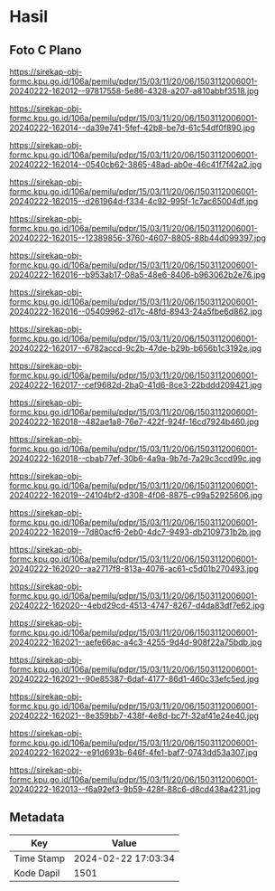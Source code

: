 # Hasil

## Foto C Plano

https://sirekap-obj-formc.kpu.go.id/106a/pemilu/pdpr/15/03/11/20/06/1503112006001-20240222-162012--97817558-5e86-4328-a207-a810abbf3518.jpg

https://sirekap-obj-formc.kpu.go.id/106a/pemilu/pdpr/15/03/11/20/06/1503112006001-20240222-162014--da39e741-5fef-42b8-be7d-61c54df0f890.jpg

https://sirekap-obj-formc.kpu.go.id/106a/pemilu/pdpr/15/03/11/20/06/1503112006001-20240222-162014--0540cb62-3865-48ad-ab0e-46c41f7f42a2.jpg

https://sirekap-obj-formc.kpu.go.id/106a/pemilu/pdpr/15/03/11/20/06/1503112006001-20240222-162015--d261964d-f334-4c92-995f-1c7ac65004df.jpg

https://sirekap-obj-formc.kpu.go.id/106a/pemilu/pdpr/15/03/11/20/06/1503112006001-20240222-162015--12389856-3760-4607-8805-88b44d099397.jpg

https://sirekap-obj-formc.kpu.go.id/106a/pemilu/pdpr/15/03/11/20/06/1503112006001-20240222-162016--b953ab17-08a5-48e6-8406-b963062b2e76.jpg

https://sirekap-obj-formc.kpu.go.id/106a/pemilu/pdpr/15/03/11/20/06/1503112006001-20240222-162016--05409962-d17c-48fd-8943-24a5fbe6d862.jpg

https://sirekap-obj-formc.kpu.go.id/106a/pemilu/pdpr/15/03/11/20/06/1503112006001-20240222-162017--6782accd-9c2b-47de-b29b-b656b1c3192e.jpg

https://sirekap-obj-formc.kpu.go.id/106a/pemilu/pdpr/15/03/11/20/06/1503112006001-20240222-162017--cef9682d-2ba0-41d6-8ce3-22bddd209421.jpg

https://sirekap-obj-formc.kpu.go.id/106a/pemilu/pdpr/15/03/11/20/06/1503112006001-20240222-162018--482ae1a8-76e7-422f-924f-16cd7924b460.jpg

https://sirekap-obj-formc.kpu.go.id/106a/pemilu/pdpr/15/03/11/20/06/1503112006001-20240222-162018--cbab77ef-30b6-4a9a-9b7d-7a29c3ccd99c.jpg

https://sirekap-obj-formc.kpu.go.id/106a/pemilu/pdpr/15/03/11/20/06/1503112006001-20240222-162019--24104bf2-d308-4f06-8875-c99a52925606.jpg

https://sirekap-obj-formc.kpu.go.id/106a/pemilu/pdpr/15/03/11/20/06/1503112006001-20240222-162019--7d80acf6-2eb0-4dc7-9493-db2109731b2b.jpg

https://sirekap-obj-formc.kpu.go.id/106a/pemilu/pdpr/15/03/11/20/06/1503112006001-20240222-162020--aa2717f8-813a-4076-ac61-c5d01b270493.jpg

https://sirekap-obj-formc.kpu.go.id/106a/pemilu/pdpr/15/03/11/20/06/1503112006001-20240222-162020--4ebd29cd-4513-4747-8267-d4da83df7e62.jpg

https://sirekap-obj-formc.kpu.go.id/106a/pemilu/pdpr/15/03/11/20/06/1503112006001-20240222-162021--aefe66ac-a4c3-4255-9d4d-908f22a75bdb.jpg

https://sirekap-obj-formc.kpu.go.id/106a/pemilu/pdpr/15/03/11/20/06/1503112006001-20240222-162021--90e85387-6daf-4177-86d1-460c33efc5ed.jpg

https://sirekap-obj-formc.kpu.go.id/106a/pemilu/pdpr/15/03/11/20/06/1503112006001-20240222-162021--8e359bb7-438f-4e8d-bc7f-32af41e24e40.jpg

https://sirekap-obj-formc.kpu.go.id/106a/pemilu/pdpr/15/03/11/20/06/1503112006001-20240222-162022--e91d693b-646f-4fe1-baf7-0743dd53a307.jpg

https://sirekap-obj-formc.kpu.go.id/106a/pemilu/pdpr/15/03/11/20/06/1503112006001-20240222-162013--f6a92ef3-9b59-428f-88c6-d8cd438a4231.jpg


## Metadata

| Key        | Value               |
| ---------- | ------------------- |
| Time Stamp | 2024-02-22 17:03:34 |
| Kode Dapil | 1501                |



